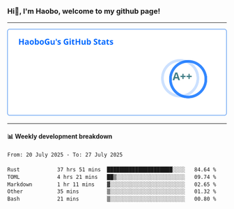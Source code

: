 <!--<h2 align="center"> Hi👋, I'm Haobo, welcome to my github page! </h2>-->
### Hi👋, I'm Haobo, welcome to my github page!
-------

<img href="https://github.com/HaoboGu" src="assets/stats.svg" alt="github stats" /> 

-------

#### 📊 **Weekly development breakdown**
<!--START_SECTION:waka-->

```txt
From: 20 July 2025 - To: 27 July 2025

Rust            37 hrs 51 mins  █████████████████████░░░░   84.64 %
TOML            4 hrs 21 mins   ██▒░░░░░░░░░░░░░░░░░░░░░░   09.74 %
Markdown        1 hr 11 mins    ▓░░░░░░░░░░░░░░░░░░░░░░░░   02.65 %
Other           35 mins         ▒░░░░░░░░░░░░░░░░░░░░░░░░   01.32 %
Bash            21 mins         ▒░░░░░░░░░░░░░░░░░░░░░░░░   00.80 %
```

<!--END_SECTION:waka-->
<!--
backup url: https://github-readme-status-dusky-ten.vercel.app/api?username=HaoboGu&count_private=true&show_icons=true&theme=transparent&border_color=2f80ed
-->
<!--
**HaoboGu/HaoboGu** is a ✨ _special_ ✨ repository because its `README.md` (this file) appears on your GitHub profile.

Here are some ideas to get you started:

- 🔭 I’m currently working on AI-assisted programming tools
- 🌱 I’m currently learning ...
- 👯 I’m looking to collaborate on ...
- 🤔 I’m looking for help with ...
- 💬 Ask me about ...
- 📫 How to reach me: ...
- 😄 Pronouns: ...
- ⚡ Fun fact: ...
-->
